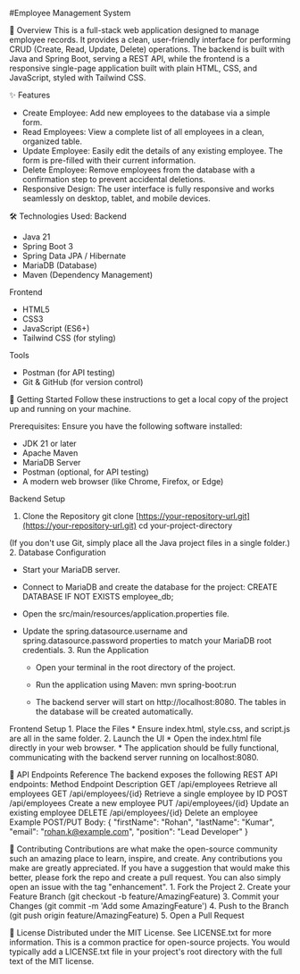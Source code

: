 ﻿#Employee Management System
 
📝 Overview
This is a full-stack web application designed to manage employee records. It provides a clean, user-friendly interface for performing CRUD (Create, Read, Update, Delete) operations. The backend is built with Java and Spring Boot, serving a REST API, while the frontend is a responsive single-page application built with plain HTML, CSS, and JavaScript, styled with Tailwind CSS.

✨ Features
* Create Employee: Add new employees to the database via a simple form.
* Read Employees: View a complete list of all employees in a clean, organized table.
* Update Employee: Easily edit the details of any existing employee. The form is pre-filled with their current information.
* Delete Employee: Remove employees from the database with a confirmation step to prevent accidental deletions.
* Responsive Design: The user interface is fully responsive and works seamlessly on desktop, tablet, and mobile devices.

🛠️ Technologies Used:
Backend
* Java 21
* Spring Boot 3
* Spring Data JPA / Hibernate
* MariaDB (Database)
* Maven (Dependency Management)

Frontend
* HTML5
* CSS3
* JavaScript (ES6+)
* Tailwind CSS (for styling)

Tools
* Postman (for API testing)
* Git & GitHub (for version control)

🚀 Getting Started
Follow these instructions to get a local copy of the project up and running on your machine.

Prerequisites:
Ensure you have the following software installed:
* JDK 21 or later
* Apache Maven
* MariaDB Server
* Postman (optional, for API testing)
* A modern web browser (like Chrome, Firefox, or Edge)

Backend Setup
1. Clone the Repository
git clone [https://your-repository-url.git](https://your-repository-url.git)
cd your-project-directory

(If you don't use Git, simply place all the Java project files in a single folder.)
2. Database Configuration
   * Start your MariaDB server.
   * Connect to MariaDB and create the database for the project:
CREATE DATABASE IF NOT EXISTS employee_db;

   * Open the src/main/resources/application.properties file.
   * Update the spring.datasource.username and spring.datasource.password properties to match your MariaDB root credentials.
      3. Run the Application
      * Open your terminal in the root directory of the project.
      * Run the application using Maven:
mvn spring-boot:run

      * The backend server will start on http://localhost:8080. The tables in the database will be created automatically.

Frontend Setup
         1. Place the Files
         * Ensure index.html, style.css, and script.js are all in the same folder.
         2. Launch the UI
         * Open the index.html file directly in your web browser.
         * The application should be fully functional, communicating with the backend server running on localhost:8080.

📖 API Endpoints Reference
The backend exposes the following REST API endpoints:
Method
	Endpoint
	Description
	GET
	/api/employees
	Retrieve all employees
	GET
	/api/employees/{id}
	Retrieve a single employee by ID
	POST
	/api/employees
	Create a new employee
	PUT
	/api/employees/{id}
	Update an existing employee
	DELETE
	/api/employees/{id}
	Delete an employee
	Example POST/PUT Body:
{
   "firstName": "Rohan",
   "lastName": "Kumar",
   "email": "rohan.k@example.com",
   "position": "Lead Developer"
}

🤝 Contributing
Contributions are what make the open-source community such an amazing place to learn, inspire, and create. Any contributions you make are greatly appreciated.
If you have a suggestion that would make this better, please fork the repo and create a pull request. You can also simply open an issue with the tag "enhancement".
         1. Fork the Project
         2. Create your Feature Branch (git checkout -b feature/AmazingFeature)
         3. Commit your Changes (git commit -m 'Add some AmazingFeature')
         4. Push to the Branch (git push origin feature/AmazingFeature)
         5. Open a Pull Request
         
📜 License
Distributed under the MIT License. See LICENSE.txt for more information.
This is a common practice for open-source projects. You would typically add a LICENSE.txt file in your project's root directory with the full text of the MIT license.
